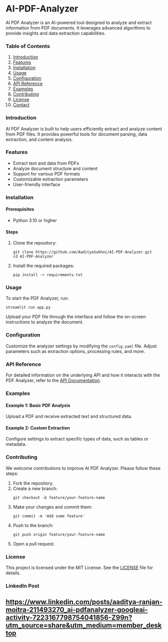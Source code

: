 # AI-PDF-Analyzer


AI PDF Analyzer is an AI-powered tool designed to analyze and extract information from PDF documents. It leverages advanced algorithms to provide insights and data extraction capabilities.

### Table of Contents

1. [Introduction](#introduction)
2. [Features](#features)
3. [Installation](#installation)
4. [Usage](#usage)
5. [Configuration](#configuration)
6. [API Reference](#api-reference)
7. [Examples](#examples)
8. [Contributing](#contributing)
9. [License](#license)
10. [Contact](#contact)

### Introduction

AI PDF Analyzer is built to help users efficiently extract and analyze content from PDF files. It provides powerful tools for document parsing, data extraction, and content analysis.

### Features

- Extract text and data from PDFs
- Analyze document structure and content
- Support for various PDF formats
- Customizable extraction parameters
- User-friendly interface

### Installation

#### Prerequisites

- Python 3.10 or higher

#### Steps

1. Clone the repository:
    ```
    git clone https://github.com/AadityaSukhoi/AI-PDF-Analyzer.git
    cd AI-PDF-Analyzer
    ```

2. Install the required packages:
    ```
    pip install -r requirements.txt
    ```

### Usage

To start the PDF Analyzer, run:
```
streamlit run app.py
```

Upload your PDF file through the interface and follow the on-screen instructions to analyze the document.

### Configuration

Customize the analyzer settings by modifying the `config.yaml` file. Adjust parameters such as extraction options, processing rules, and more.

### API Reference

For detailed information on the underlying API and how it interacts with the PDF Analyzer, refer to the [API Documentation](https://example.com/api-docs).

### Examples

#### Example 1: Basic PDF Analysis
Upload a PDF and receive extracted text and structured data. 

#### Example 2: Custom Extraction
Configure settings to extract specific types of data, such as tables or metadata.

### Contributing

We welcome contributions to improve AI PDF Analyzer. Please follow these steps:

1. Fork the repository.
2. Create a new branch:
    ```
    git checkout -b feature/your-feature-name
    ```
3. Make your changes and commit them:
    ```
    git commit -m 'Add some feature'
    ```
4. Push to the branch:
    ```
    git push origin feature/your-feature-name
    ```
5. Open a pull request.

### License

This project is licensed under the MIT License. See the [LICENSE](LICENSE) file for details.

### LinkedIn Post
https://www.linkedin.com/posts/aaditya-ranjan-moitra-211493270_ai-pdfanalyzer-googleai-activity-7223167798754041856-Z99n?utm_source=share&utm_medium=member_desktop
---
